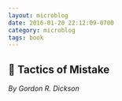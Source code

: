 ```yaml
---
layout: microblog
date: 2016-01-20 22:12:09-0700
category: microblog
tags: book
---
```

## 📖 Tactics of Mistake
*By Gordon R. Dickson*
